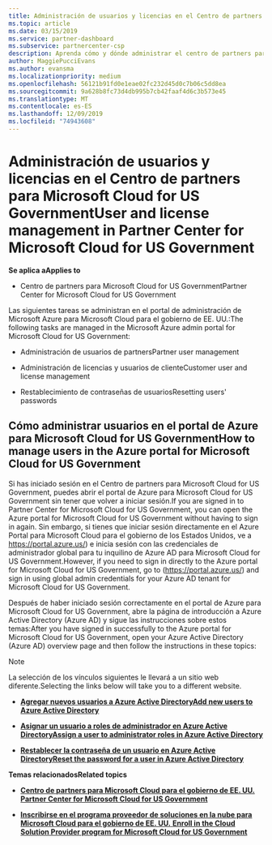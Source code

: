 ```yaml
---
title: Administración de usuarios y licencias en el Centro de partners para Microsoft Cloud for US Government | Centro de partners para Microsoft Cloud for US Government
ms.topic: article
ms.date: 03/15/2019
ms.service: partner-dashboard
ms.subservice: partnercenter-csp
description: Aprenda cómo y dónde administrar el centro de partners para Microsoft Cloud para asociados, clientes y licencias del gobierno de EE. UU., así como restablecimientos de contraseña.
author: MaggiePucciEvans
ms.author: evansma
ms.localizationpriority: medium
ms.openlocfilehash: 56121b91fd0e1eae02fc232d45d0c7b06c5dd8ea
ms.sourcegitcommit: 9a628b8fc73d4db995b7cb42faaf4d6c3b573e45
ms.translationtype: MT
ms.contentlocale: es-ES
ms.lasthandoff: 12/09/2019
ms.locfileid: "74943608"
---
```

# <a name="user-and-license-management-in-partner-center-for-microsoft-cloud-for-us-government"></a><span data-ttu-id="ccaa8-103">Administración de usuarios y licencias en el Centro de partners para Microsoft Cloud for US Government</span><span class="sxs-lookup"><span data-stu-id="ccaa8-103">User and license management in Partner Center for Microsoft Cloud for US Government</span></span>

<span data-ttu-id="ccaa8-104">**Se aplica a**</span><span class="sxs-lookup"><span data-stu-id="ccaa8-104">**Applies to**</span></span>

-  <span data-ttu-id="ccaa8-105">Centro de partners para Microsoft Cloud for US Government</span><span class="sxs-lookup"><span data-stu-id="ccaa8-105">Partner Center for Microsoft Cloud for US Government</span></span>

<span data-ttu-id="ccaa8-106">Las siguientes tareas se administran en el portal de administración de Microsoft Azure para Microsoft Cloud para el gobierno de EE. UU.:</span><span class="sxs-lookup"><span data-stu-id="ccaa8-106">The following tasks are managed in the Microsoft Azure admin portal for Microsoft Cloud for US Government:</span></span>

- <span data-ttu-id="ccaa8-107">Administración de usuarios de partners</span><span class="sxs-lookup"><span data-stu-id="ccaa8-107">Partner user management</span></span>

- <span data-ttu-id="ccaa8-108">Administración de licencias y usuarios de cliente</span><span class="sxs-lookup"><span data-stu-id="ccaa8-108">Customer user and license management</span></span>

- <span data-ttu-id="ccaa8-109">Restablecimiento de contraseñas de usuarios</span><span class="sxs-lookup"><span data-stu-id="ccaa8-109">Resetting users' passwords</span></span>


## <a name="how-to-manage-users-in-the-azure-portal-for-microsoft-cloud-for-us-government"></a><span data-ttu-id="ccaa8-110">Cómo administrar usuarios en el portal de Azure para Microsoft Cloud for US Government</span><span class="sxs-lookup"><span data-stu-id="ccaa8-110">How to manage users in the Azure portal for Microsoft Cloud for US Government</span></span>

<span data-ttu-id="ccaa8-111">Si has iniciado sesión en el Centro de partners para Microsoft Cloud for US Government, puedes abrir el portal de Azure para Microsoft Cloud for US Government sin tener que volver a iniciar sesión.</span><span class="sxs-lookup"><span data-stu-id="ccaa8-111">If you are signed in to Partner Center for Microsoft Cloud for US Government, you can open the Azure portal for Microsoft Cloud for US Government without having to sign in again.</span></span> <span data-ttu-id="ccaa8-112">Sin embargo, si tienes que iniciar sesión directamente en el Azure Portal para Microsoft Cloud para el gobierno de los Estados Unidos, ve a https://portal.azure.us/) e inicia sesión con las credenciales de administrador global para tu inquilino de Azure AD para Microsoft Cloud for US Government.</span><span class="sxs-lookup"><span data-stu-id="ccaa8-112">However, if you need to sign in directly to the Azure portal for Microsoft Cloud for US Government, go to (https://portal.azure.us/) and sign in using global admin credentials for your Azure AD tenant for Microsoft Cloud for US Government.</span></span>

<span data-ttu-id="ccaa8-113">Después de haber iniciado sesión correctamente en el portal de Azure para Microsoft Cloud for US Government, abre la página de introducción a Azure Active Directory (Azure AD) y sigue las instrucciones sobre estos temas:</span><span class="sxs-lookup"><span data-stu-id="ccaa8-113">After you have signed in successfully to the Azure portal for Microsoft Cloud for US Government, open your Azure Active Directory (Azure AD) overview page and then follow the instructions in these topics:</span></span>

> [!NOTE]  
> <span data-ttu-id="ccaa8-114">La selección de los vínculos siguientes le llevará a un sitio web diferente.</span><span class="sxs-lookup"><span data-stu-id="ccaa8-114">Selecting the links below will take you to a different website.</span></span> 

-  [<span data-ttu-id="ccaa8-115">**Agregar nuevos usuarios a Azure Active Directory**</span><span class="sxs-lookup"><span data-stu-id="ccaa8-115">**Add new users to Azure Active Directory**</span></span>](https://docs.microsoft.com/azure/active-directory/active-directory-users-create-azure-portal)

-  [<span data-ttu-id="ccaa8-116">**Asignar un usuario a roles de administrador en Azure Active Directory**</span><span class="sxs-lookup"><span data-stu-id="ccaa8-116">**Assign a user to administrator roles in Azure Active Directory**</span></span>](https://docs.microsoft.com/azure/active-directory/active-directory-users-assign-role-azure-portal)

-  [<span data-ttu-id="ccaa8-117">**Restablecer la contraseña de un usuario en Azure Active Directory**</span><span class="sxs-lookup"><span data-stu-id="ccaa8-117">**Reset the password for a user in Azure Active Directory**</span></span>](https://docs.microsoft.com/azure/active-directory/active-directory-users-reset-password-azure-portal)

<span data-ttu-id="ccaa8-118">**Temas relacionados**</span><span class="sxs-lookup"><span data-stu-id="ccaa8-118">**Related topics**</span></span>

-  [<span data-ttu-id="ccaa8-119">**Centro de partners para Microsoft Cloud para el gobierno de EE. UU.** </span><span class="sxs-lookup"><span data-stu-id="ccaa8-119">**Partner Center for Microsoft Cloud for US Government**</span></span>](partner-center-for-microsoft-us-govt-cloud.md)

-  [<span data-ttu-id="ccaa8-120">**Inscribirse en el programa proveedor de soluciones en la nube para Microsoft Cloud para el gobierno de EE. UU.** </span><span class="sxs-lookup"><span data-stu-id="ccaa8-120">**Enroll in the Cloud Solution Provider program for Microsoft Cloud for US Government**</span></span>](enroll-in-csp-for-microsoft-us-govt-cloud.md)
